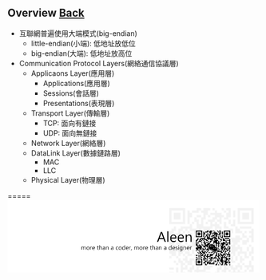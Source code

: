## Overview	[Back](./../Communications.md)
- 互聯網普遍使用大端模式(big-endian)
	- little-endian(小端): 低地址放低位
	- big-endian(大端): 低地址放高位 
- Communication Protocol Layers(網絡通信協議層)
	- Applicaons Layer(應用層)
		- Applications(應用層)
		- Sessions(會話層)
		- Presentations(表現層)
	- Transport Layer(傳輸層)
		- TCP: 面向有鏈接
		- UDP: 面向無鏈接
	- Network Layer(網絡層)
	- DataLink Layer(數據鏈路層)
		- MAC
		- LLC
	- Physical Layer(物理層)

=====
<a href="http://aleen42.github.io/" target="_blank" ><img src="./../../pic/tail.gif"></a>
